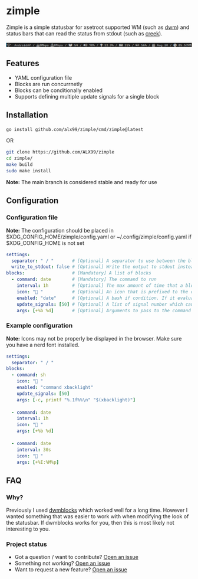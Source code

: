 # zimple

Zimple is a simple statusbar for xsetroot supported WM (such as [dwm](https://dwm.suckless.org)) and status bars
that can read the status from stdout (such as [creek](https://github.com/nmeum/creek)).

![example](example.png)

## Features

- YAML configuration file
- Blocks are run concurrnetly
- Blocks can be conditionally enabled
- Supports defining multiple update signals for a single block

## Installation


```bash
go install github.com/alx99/zimple/cmd/zimple@latest
```

OR

```bash
git clone https://github.com/ALX99/zimple
cd zimple/
make build
sudo make install
```

**Note:** The main branch is considered stable and ready for use


## Configuration

### Configuration file

**Note:** The configuration should be placed in $XDG_CONFIG_HOME/zimple/config.yaml or ~/.config/zimple/config.yaml 
if $XDG_CONFIG_HOME is not set

```yaml
settings:
  separator: " / "       # [Optional] A separator to use between the blocks
  write_to_stdout: false # [Optional] Write the output to stdout instead of using xsetroot
blocks:                  # [Mandatory] A list of blocks
  - command: date        # [Mandatory] The command to run
    interval: 1h         # [Optional] The max amount of time that a block can go without executing (default is 30days)
    icon: " "           # [Optional] An icon that is prefixed to the output
    enabled: "date"      # [Optional] A bash if condition. If it evaluates to true the block is enabled
    update_signals: [50] # [Optional] A list of signal number which causes the block to update
    args: [+%b %d]       # [Optional] Arguments to pass to the command
```

### Example configuration

**Note:** Icons may not be properly be displayed in the browser. Make sure you have a nerd font installed.

```yaml
settings:
  separator: " / "
blocks:
  - command: sh
    icon: " "
    enabled: "command xbacklight"
    update_signals: [50]
    args: [-c, printf "%.1f%%\n" "$(xbacklight)"]

  - command: date
    interval: 1h
    icon: " "
    args: [+%b %d]

  - command: date
    interval: 30s
    icon: " "
    args: [+%I:%M%p]

```


## FAQ

### Why?

Previously I used [dwmblocks](https://github.com/torrinfail/dwmblocks) which worked well for a long 
time. However I wanted something that was easier to work with when modifying the look of the 
statusbar. If dwmblocks works for you, then this is most likely not interesting to you.

### Project status

- Got a question / want to contribute? [Open an issue](https://github.com/ALX99/zimple/issues/new?labels=question)
- Something not working? [Open an issue](https://github.com/ALX99/zimple/issues/new?labels=bug)
- Want to request a new feature? [Open an issue](https://github.com/ALX99/zimple/issues/new?labels=enhancement)

